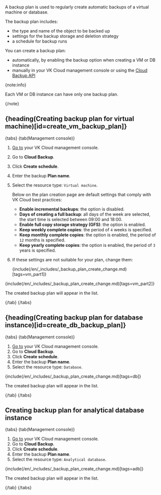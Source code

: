 A backup plan is used to regularly create automatic backups of a virtual machine or database.

The backup plan includes:

- the type and name of the object to be backed up
- settings for the backup storage and deletion strategy
- a schedule for backup runs

You can create a backup plan:

- automatically, by enabling the backup option when creating a VM or DB instance
- manually in your VK Cloud management console or using the [Cloud Backup API](/ru/tools-for-using-services/api/api-spec/backup-api "change-lang")

{note:info}

Each VM or DB instance can have only one backup plan.

{/note}

## {heading(Creating backup plan for virtual machine)[id=create_vm_backup_plan]}

{tabs}
{tab(Management console)}

1. [Go to](https://msk.cloud.vk.com/app/en/) your VK Cloud management console.
1. Go to **Cloud Backup**.
1. Click **Create schedule**.
1. Enter the backup **Plan name**.
1. Select the resource type: `Virtual machine`.

   Below on the plan creation page are default settings that comply with VK Cloud best practices:

   - **Enable incremental backups**: the option is disabled.
   - **Days of creating a full backup**: all days of the week are selected, the start time is selected between 09:00 and 18:00.
   - **Enable full copy storage strategy (GFS)**: the option is enabled.
   - **Keep weekly complete copies**: the period of `4` weeks is specified.
   - **Keep monthly complete copies**: the option is enabled, the period of `12` months is specified.
   - **Keep yearly complete copies**: the option is enabled, the period of `3` years is specified.

1. If these settings are not suitable for your plan, change them:

   {include(/en/_includes/_backup_plan_create_change.md)[tags=vm_part1]}

{include(/en/_includes/_backup_plan_create_change.md)[tags=vm_part2]}

The created backup plan will appear in the list.

{/tab}
{/tabs}

## {heading(Creating backup plan for database instance)[id=create_db_backup_plan]}

{tabs}
{tab(Management console)}

1. [Go to](https://msk.cloud.vk.com/app/en/) your VK Cloud management console.
1. Go to **Cloud Backup**.
1. Click **Create schedule**.
1. Enter the backup **Plan name**.
1. Select the resource type: `Database`.

{include(/en/_includes/_backup_plan_create_change.md)[tags=db]}

The created backup plan will appear in the list.

{/tab}
{/tabs}

## Creating backup plan for analytical database instance

{tabs}
{tab(Management console)}

1. [Go to](https://msk.cloud.vk.com/app/en/) your VK Cloud management console.
1. Go to **Cloud Backup**.
1. Click **Create schedule**.
1. Enter the backup **Plan name**.
1. Select the resource type: `Analytical database`.

{include(/en/_includes/_backup_plan_create_change.md)[tags=adb]}

The created backup plan will appear in the list.

{/tab}
{/tabs}
